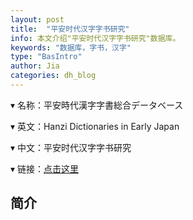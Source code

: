 ```yaml
---
layout: post
title:  "平安时代汉字字书研究"
info: 本文介绍"平安时代汉字字书研究"数据库。
keywords: "数据库，字书，汉字"
type: "BasIntro"
author: Jia
categories: dh_blog
---
```


▾ 名称：平安時代漢字字書総合データベース

▾ 英文：Hanzi Dictionaries in Early Japan

▾ 中文：平安时代汉字字书研究

▾ 链接：[点击这里](https://hdic.jp/)

## 简介